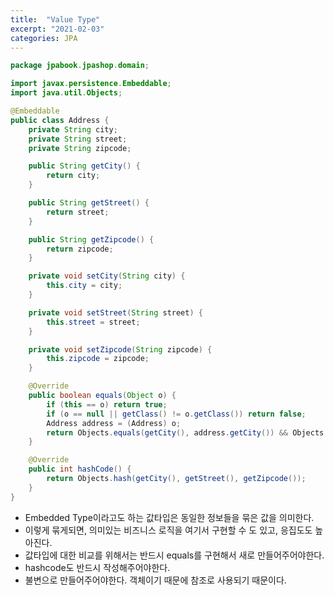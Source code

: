 ```yaml
---
title:  "Value Type"
excerpt: "2021-02-03"
categories: JPA
---
```

~~~java
package jpabook.jpashop.domain;

import javax.persistence.Embeddable;
import java.util.Objects;

@Embeddable
public class Address {
    private String city;
    private String street;
    private String zipcode;

    public String getCity() {
        return city;
    }

    public String getStreet() {
        return street;
    }

    public String getZipcode() {
        return zipcode;
    }

    private void setCity(String city) {
        this.city = city;
    }

    private void setStreet(String street) {
        this.street = street;
    }

    private void setZipcode(String zipcode) {
        this.zipcode = zipcode;
    }

    @Override
    public boolean equals(Object o) {
        if (this == o) return true;
        if (o == null || getClass() != o.getClass()) return false;
        Address address = (Address) o;
        return Objects.equals(getCity(), address.getCity()) && Objects.equals(getStreet(), address.getStreet()) && Objects.equals(getZipcode(), address.getZipcode());
    }

    @Override
    public int hashCode() {
        return Objects.hash(getCity(), getStreet(), getZipcode());
    }
}
~~~
- Embedded Type이라고도 하는 값타입은 동일한 정보들을 묶은 값을 의미한다.  
- 이렇게 묶게되면, 의미있는 비즈니스 로직을 여기서 구현할 수 도 있고, 응집도도 높아진다.  
- 값타입에 대한 비교를 위해서는 반드시 equals를 구현해서 새로 만들어주어야한다. 
- hashcode도 반드시 작성해주어야한다.  
- 불변으로 만들어주어야한다. 객체이기 때문에 참조로 사용되기 때문이다.
